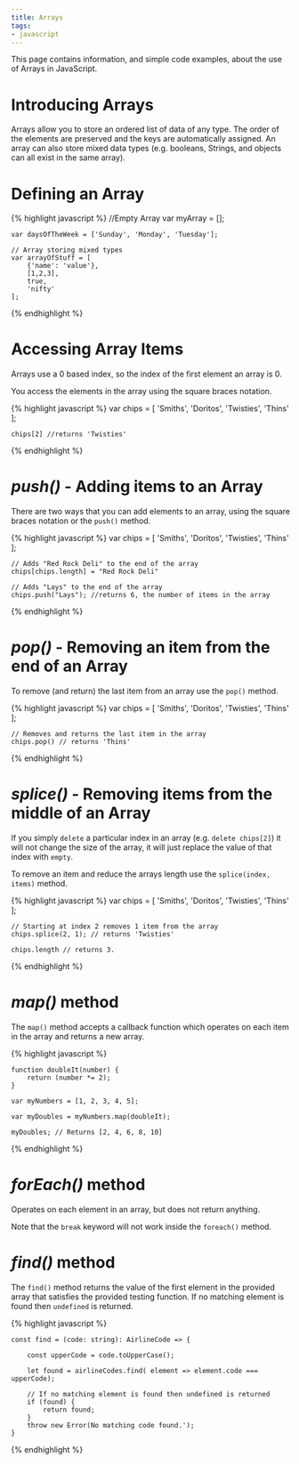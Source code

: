 ```yaml
---
title: Arrays
tags:
- javascript
---
```


This page contains information, and simple code examples, about the use of Arrays in JavaScript.

# Introducing Arrays

Arrays allow you to store an ordered list of data of any type.
The order of the elements are preserved and the keys are automatically assigned.
An array can also store mixed data types (e.g. booleans, Strings, and objects can all exist in the same array).

# Defining an Array

{% highlight javascript %}
    //Empty Array
    var myArray = [];

    var daysOfTheWeek = ['Sunday', 'Monday', 'Tuesday'];

    // Array storing mixed types
    var arrayOfStuff = [
        {'name': 'value'},
        [1,2,3],
        true,
        'nifty'
    ];
{% endhighlight %}

# Accessing Array Items

Arrays use a 0 based index, so the index of the first element an array is 0.

You access the elements in the array using the square braces notation.

{% highlight javascript %}
    var chips = [
        'Smiths',
        'Doritos',
        'Twisties',
        'Thins'
    ];

    chips[2] //returns 'Twisties'
{% endhighlight %}

# *push()* - Adding items to an Array

There are two ways that you can add elements to an array, using the square braces notation or the `push()` method.

{% highlight javascript %}
    var chips = [
        'Smiths',
        'Doritos',
        'Twisties',
        'Thins'
    ];

    // Adds "Red Rock Deli" to the end of the array
    chips[chips.length] = "Red Rock Deli"

    // Adds "Lays" to the end of the array
    chips.push("Lays"); //returns 6, the number of items in the array
{% endhighlight %}

# *pop()* - Removing an item from the end of an Array

To remove (and return) the last item from an array use the `pop()` method.

{% highlight javascript %}
    var chips = [
        'Smiths',
        'Doritos',
        'Twisties',
        'Thins'
    ];

    // Removes and returns the last item in the array
    chips.pop() // returns 'Thins' 
{% endhighlight %}

# *splice()* - Removing items from the middle of an Array

If you simply `delete` a particular index in an array (e.g. `delete chips[2]`) it will not change the size of the array, it will just replace the value of that index with `empty`.

To remove an item and reduce the arrays length use the `splice(index, items)` method.

{% highlight javascript %}
    var chips = [
        'Smiths',
        'Doritos',
        'Twisties',
        'Thins'
    ];

    // Starting at index 2 removes 1 item from the array
    chips.splice(2, 1); // returns 'Twisties'

    chips.length // returns 3.
{% endhighlight %}

# *map()* method

The `map()` method accepts a callback function which operates on each item in the array and returns a new array.

{% highlight javascript %}
    
    function doubleIt(number) {
        return (number *= 2);
    }

    var myNumbers = [1, 2, 3, 4, 5];

    var myDoubles = myNumbers.map(doubleIt);

    myDoubles; // Returns [2, 4, 6, 8, 10]

{% endhighlight %}

# *forEach()* method

Operates on each element in an array, but does not return anything.

Note that the `break` keyword will not work inside the `foreach()` method.

# *find()* method

The `find()` method returns the value of the first element in the provided array that satisfies the provided testing function. If no matching element is found then `undefined` is returned.

{% highlight javascript %}
    
    const find = (code: string): AirlineCode => {

        const upperCode = code.toUpperCase();

        let found = airlineCodes.find( element => element.code === upperCode);

        // If no matching element is found then undefined is returned
        if (found) {
            return found;
        }
        throw new Error(No matching code found.');
    }
{% endhighlight %}


